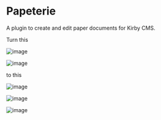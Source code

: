 # Papeterie
A plugin to create and edit paper documents for Kirby CMS.

Turn this

![image](https://cloud.githubusercontent.com/assets/1948417/22690718/6f1bf658-ed37-11e6-917b-86fa1489a4fe.png)

![image](https://cloud.githubusercontent.com/assets/1948417/22690726/785095c6-ed37-11e6-9335-576994869288.png)

to this

![image](https://cloud.githubusercontent.com/assets/1948417/22690828/d867f68e-ed37-11e6-9db6-548e7a243bad.png)

![image](https://cloud.githubusercontent.com/assets/1948417/22690840/dfeb9938-ed37-11e6-9859-605e26bc2f34.png)

![image](https://cloud.githubusercontent.com/assets/1948417/22690841/e19077a4-ed37-11e6-93f5-a140f72a052a.png)


